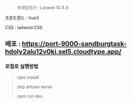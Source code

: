 >프레임워크 : Laravel 10.X.X
>
프론트엔드 : Vue3
>
CSS : tailwind CSS

## 배포 : https://port-9000-sandburgtask-hdoly2alu12v0ki.sel5.cloudtype.app/

### 로컬로 실행방법

>npm install
>
>php artisan serve
>
>npm run dev

